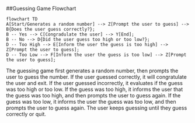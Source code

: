 ##Guessing Game Flowchart
```mermaid
flowchart TD
A[Start/Generates a random number] --> Z[Prompt the user to guess] --> B{Does the user guess correctly?};
B -- Yes --> C[Congradulate the user] --> Y[End];
B -- No --> D{Did the user guess too high or too low?};
D -- Too High --> E[Inform the user the guess is too high] --> Z[Prompt the user to guess];
D -- Too Low --> F[Inform the user the guess is too low] --> Z[Prompt the user to guess];
```
The guessing game first generates a random number, then prompts the user to guess the number. If the user guessed correctly, it will congratulate the user and exit.
If the user guessed incorrectly, it evaluates if the guess was too high or too low. If the guess was too high, it informs the user that the guess was too high,
and then prompts the user to guess again. If the guess was too low, it informs the user the guess was too low, and then prompts the user to guess again.
The user keeps guessing until they guess correctly or quit.
